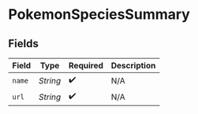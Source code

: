 # PokemonSpeciesSummary


## Fields

| Field              | Type               | Required           | Description        |
| ------------------ | ------------------ | ------------------ | ------------------ |
| `name`             | *String*           | :heavy_check_mark: | N/A                |
| `url`              | *String*           | :heavy_check_mark: | N/A                |